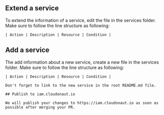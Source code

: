 
## Extend a service

To extend the information of a service, edit the file in the services folder. Make sure to follow the line structure as following:

```
| Action | Description | Resource | Condition |
```

## Add a service

The add information about a new service, create a new file in the services folder. Make sure to follow the line structure as following:

```
| Action | Description | Resource | Condition |

Don't forget to link to the new service in the root README.md file.

## Publish to iam.cloudonaut.io

We will publish your changes to https://iam.cloudonaut.io as soon as possible after merging your PR.
